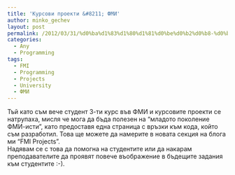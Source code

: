 ```yaml
---
title: 'Курсови проекти &#8211; ФМИ'
author: minko_gechev
layout: post
permalink: /2012/03/31/%d0%ba%d1%83%d1%80%d1%81%d0%be%d0%b2%d0%b8-%d0%bf%d1%80%d0%be%d0%b5%d0%ba%d1%82%d0%b8-%d1%84%d0%bc%d0%b8/
categories:
  - Any
  - Programming
tags:
  - FMI
  - Programming
  - Projects
  - University
  - ФМИ
---
```

Тъй като съм вече студент 3-ти курс във ФМИ и курсовите проекти се натрупаха, мисля че мога да бъда полезен на &#8220;младото поколение ФМИ-исти&#8221;, като предоставя една страница с връзки към кода, който съм разработил. Това ще можете да намерите в новата секция на блога ми &#8220;FMI Projects&#8221;.  
Надявам се с това да помогна на студентите или да накарам преподавателите да проявят повече въображение в бъдещите задания към студентите :-).